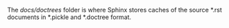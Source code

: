 The *docs/doctrees* folder is where Sphinx stores caches of the source \*.rst documents in \*.pickle and \*.doctree format.